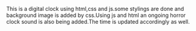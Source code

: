 This is a digital clock using html,css and js.some stylings are done and background image is added by css.Using js and html an ongoing horror clock sound is also being added.The time is updated accordingly as well.
